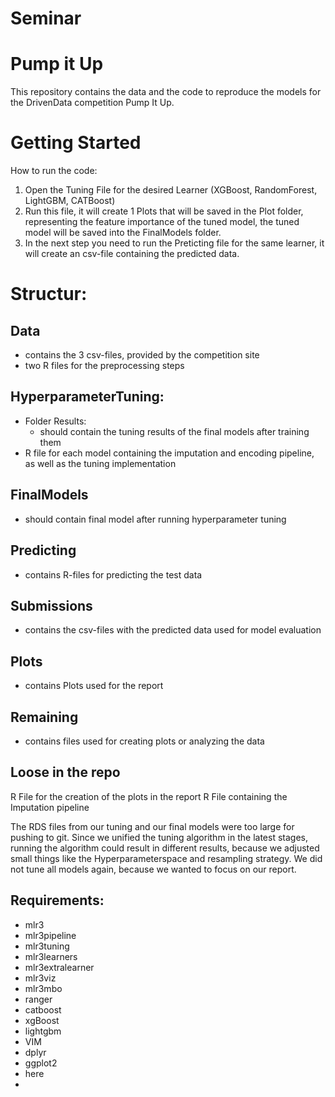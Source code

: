 # Seminar
# Pump it Up
This repository contains the data and the code to reproduce the models for the DrivenData competition Pump It Up.
# Getting Started
How to run the code:
1. Open the Tuning File for the desired Learner (XGBoost, RandomForest, LightGBM, CATBoost)
2. Run this file, it will create 1 Plots that will be saved in the Plot folder, representing the feature importance of the tuned model, the tuned model will be saved into the FinalModels folder.
3. In the next step you need to run the Preticting file for the same learner, it will create an csv-file containing the predicted data.

   
# Structur:
## Data
* contains the 3 csv-files, provided by the competition site
* two R files for the preprocessing steps
## HyperparameterTuning:
* Folder Results:
  * should contain the tuning results of the final models after training them
* R file for each model containing the imputation and encoding pipeline, as well as the tuning implementation
## FinalModels
* should contain final model after running hyperparameter tuning
## Predicting
* contains R-files for predicting the test data
## Submissions
* contains the csv-files with the predicted data used for model evaluation
## Plots
* contains Plots used for the report
## Remaining
* contains files used for creating plots or analyzing the data
## Loose in the repo
R File for the creation of the plots in the report
R File containing the Imputation pipeline

The RDS files from our tuning and our final models were too large for pushing to git.
Since we unified the tuning algorithm in the latest stages, running the algorithm could result in different results, because we adjusted small things like the Hyperparameterspace and resampling strategy. We did not tune all models again, because we wanted to focus on our report.

## Requirements:
* mlr3
* mlr3pipeline
* mlr3tuning
* mlr3learners
* mlr3extralearner
* mlr3viz
* mlr3mbo
* ranger
* catboost
* xgBoost
* lightgbm
* VIM
* dplyr
* ggplot2
* here
* 

